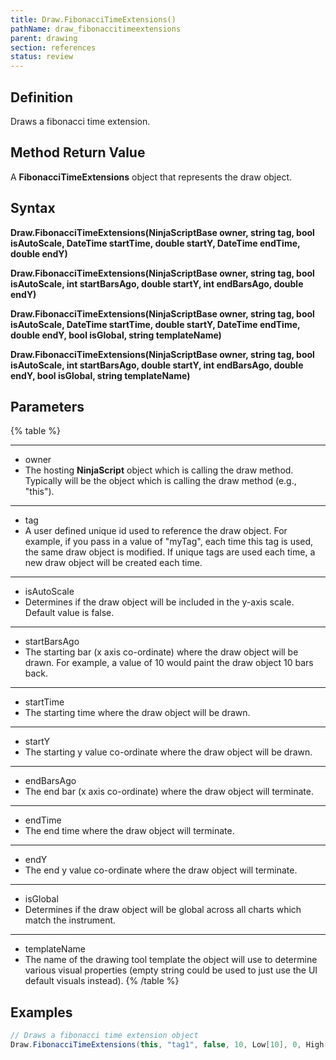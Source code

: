 ```yaml
---
title: Draw.FibonacciTimeExtensions()
pathName: draw_fibonaccitimeextensions
parent: drawing
section: references
status: review
---
```


## Definition

Draws a fibonacci time extension.

## Method Return Value

A **FibonacciTimeExtensions** object that represents the draw object.

## Syntax  

**Draw.FibonacciTimeExtensions(NinjaScriptBase owner, string tag, bool isAutoScale, DateTime startTime, double startY, DateTime endTime, double endY)**  

**Draw.FibonacciTimeExtensions(NinjaScriptBase owner, string tag, bool isAutoScale, int startBarsAgo, double startY, int endBarsAgo, double endY)**  

**Draw.FibonacciTimeExtensions(NinjaScriptBase owner, string tag, bool isAutoScale, DateTime startTime, double startY, DateTime endTime, double endY, bool isGlobal, string templateName)**  

**Draw.FibonacciTimeExtensions(NinjaScriptBase owner, string tag, bool isAutoScale, int startBarsAgo, double startY, int endBarsAgo, double endY, bool isGlobal, string templateName)**

## Parameters

{% table %}

---

* owner
* The hosting **NinjaScript** object which is calling the draw method. Typically will be the object which is calling the draw method (e.g., "this").

---

* tag
* A user defined unique id used to reference the draw object. For example, if you pass in a value of "myTag", each time this tag is used, the same draw object is modified. If unique tags are used each time, a new draw object will be created each time.

---

* isAutoScale
* Determines if the draw object will be included in the y-axis scale. Default value is false.

---

* startBarsAgo
* The starting bar (x axis co-ordinate) where the draw object will be drawn. For example, a value of 10 would paint the draw object 10 bars back.

---

* startTime
* The starting time where the draw object will be drawn.

---

* startY
* The starting y value co-ordinate where the draw object will be drawn.

---

* endBarsAgo
* The end bar (x axis co-ordinate) where the draw object will terminate.

---

* endTime
* The end time where the draw object will terminate.

---

* endY
* The end y value co-ordinate where the draw object will terminate.

---

* isGlobal
* Determines if the draw object will be global across all charts which match the instrument.

---

* templateName
* The name of the drawing tool template the object will use to determine various visual properties (empty string could be used to just use the UI default visuals instead).
{% /table %}

## Examples

```csharp
// Draws a fibonacci time extension object
Draw.FibonacciTimeExtensions(this, "tag1", false, 10, Low[10], 0, High[0]);

```
